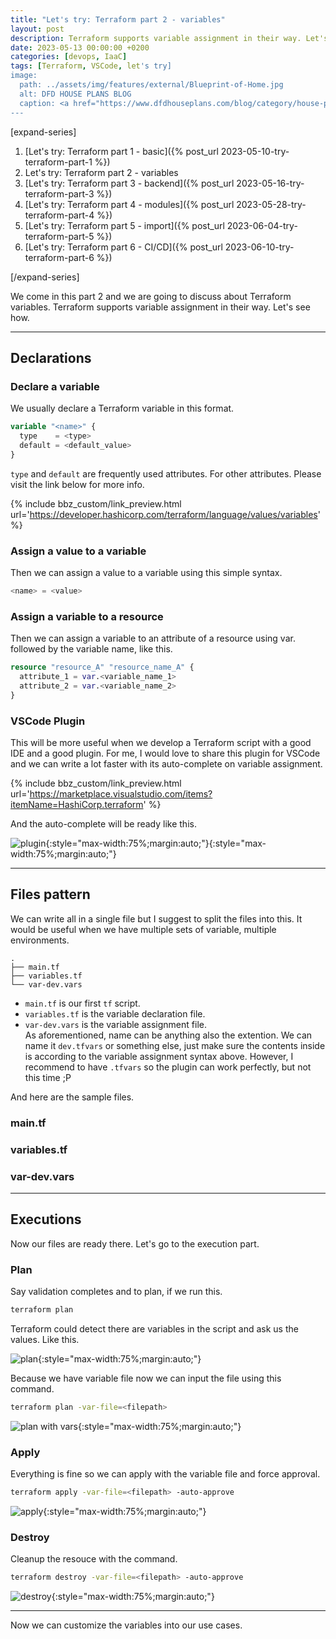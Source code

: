 ```yaml
---
title: "Let's try: Terraform part 2 - variables"
layout: post
description: Terraform supports variable assignment in their way. Let's see how.
date: 2023-05-13 00:00:00 +0200
categories: [devops, IaaC]
tags: [Terraform, VSCode, let's try]
image:
  path: ../assets/img/features/external/Blueprint-of-Home.jpg
  alt: DFD HOUSE PLANS BLOG
  caption: <a href="https://www.dfdhouseplans.com/blog/category/house-plans/">DFD HOUSE PLANS BLOG</a>
---
```


[expand-series]

  1. [Let's try: Terraform part 1 - basic]({% post_url 2023-05-10-try-terraform-part-1 %})
  1. Let's try: Terraform part 2 - variables
  1. [Let's try: Terraform part 3 - backend]({% post_url 2023-05-16-try-terraform-part-3 %})
  1. [Let's try: Terraform part 4 - modules]({% post_url 2023-05-28-try-terraform-part-4 %})
  1. [Let's try: Terraform part 5 - import]({% post_url 2023-06-04-try-terraform-part-5 %})
  1. [Let's try: Terraform part 6 - CI/CD]({% post_url 2023-06-10-try-terraform-part-6 %})

[/expand-series]

We come in this part 2 and we are going to discuss about Terraform variables. Terraform supports variable assignment in their way. Let's see how.

---

## Declarations

### Declare a variable

We usually declare a Terraform variable  in this format.

```terraform
variable "<name>" {
  type    = <type>
  default = <default_value>
}
```

`type` and `default` are frequently used attributes. For other attributes. Please visit the link below for more info.

{% include bbz_custom/link_preview.html url='<https://developer.hashicorp.com/terraform/language/values/variables>' %}

### Assign a value to a variable

Then we can assign a value to a variable using this simple syntax.

```terraform
<name> = <value>
```

### Assign a variable to a resource

Then we can assign a variable to an attribute of a resource using var. followed by the variable name, like this.

```terraform
resource "resource_A" "resource_name_A" {
  attribute_1 = var.<variable_name_1>
  attribute_2 = var.<variable_name_2>
}
```

### VSCode Plugin

This will be more useful when we develop a Terraform script with a good IDE and a good plugin. For me, I would love to share this plugin for VSCode and we can write a lot faster with its auto-complete on variable assignment.

{% include bbz_custom/link_preview.html url='<https://marketplace.visualstudio.com/items?itemName=HashiCorp.terraform>' %}

And the auto-complete will be ready like this.

![plugin](https://bluebirzdotnet.s3.ap-southeast-1.amazonaws.com/terraform/p2/01-auto-complete.png){:style="max-width:75%;margin:auto;"}{:style="max-width:75%;margin:auto;"}

---

## Files pattern

We can write all in a single file but I suggest to split the files into this. It would be useful when we have multiple sets of variable, multiple environments.

```
.
├── main.tf
├── variables.tf
└── var-dev.vars
```

- `main.tf` is our first `tf` script.
- `variables.tf` is the variable declaration file.
- `var-dev.vars` is the variable assignment file.  
  As aforementioned, name can be anything also the extention. We can name it `dev.tfvars` or something else, just make sure the contents inside is according to the variable assignment syntax above. However, I recommend to have `.tfvars` so the plugin can work perfectly, but not this time ;P

And here are the sample files.

### main.tf

<script src="https://gist.github.com/bluebirz/04e9663fc3e41dc47e514cd8954566b7.js?file=main.tf"></script>

### variables.tf

<script src="https://gist.github.com/bluebirz/04e9663fc3e41dc47e514cd8954566b7.js?file=variables.tf"></script>

### var-dev.vars

<script src="https://gist.github.com/bluebirz/04e9663fc3e41dc47e514cd8954566b7.js?file=var-dev.vars"></script>

---

## Executions

Now our files are ready there. Let's go to the execution part.

### Plan

Say validation completes and to plan, if we run this.

```sh
terraform plan
```

Terraform could detect there are variables in the script and ask us the values. Like this.

![plan](https://bluebirzdotnet.s3.ap-southeast-1.amazonaws.com/terraform/p2/02-plan-no-file.png){:style="max-width:75%;margin:auto;"}

Because we have variable file now we can input the file using this command.

```sh
terraform plan -var-file=<filepath>
```

![plan with vars](https://bluebirzdotnet.s3.ap-southeast-1.amazonaws.com/terraform/p2/03-plan-with-file.png){:style="max-width:75%;margin:auto;"}

### Apply

Everything is fine so we can apply with the variable file and force approval.

```sh
terraform apply -var-file=<filepath> -auto-approve
```

![apply](https://bluebirzdotnet.s3.ap-southeast-1.amazonaws.com/terraform/p2/04-apply-with-file.png){:style="max-width:75%;margin:auto;"}

### Destroy

Cleanup the resouce with the command.

```sh
terraform destroy -var-file=<filepath> -auto-approve
```

![destroy](https://bluebirzdotnet.s3.ap-southeast-1.amazonaws.com/terraform/p2/05-destroy-with-file.png){:style="max-width:75%;margin:auto;"}

---

Now we can customize the variables into our use cases.
